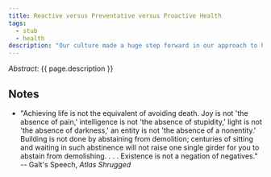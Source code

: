 ```yaml
---
title: Reactive versus Preventative versus Proactive Health
tags:
  - stub
  - health
description: "Our culture made a huge step forward in our approach to health from moving from a reactive \"I'll just get treated when and if I get sick.\" attitude to a preventative \"I will take steps to avoid getting sick in the first place.\" attitude. I don't want to disparage the progress inherent in that. At the same time, what I notice about both these approaches is that they amount to avoiding a negative, rather than pursuing a positive. I think that health and well-being are not merely the absence of sickness. In mind, body, and spirit, there is always room for growth, improvement, and the pursuit of excellence; one needn't merely content oneself to avoid illness, misery, and death. For want of a better phrase, I think the next part of our health revolution will be in the pursuit of \"proactive health\", where we don't just see doctors in desperation, to address illness or avoid future illness, but as counselors in our pursuit of greater and greater well-being."
---
```


_Abstract:_ {{ page.description }}

## Notes
* "Achieving life is not the equivalent of avoiding death. Joy is not 'the absence of pain,' intelligence is not 'the absence of stupidity,' light is not 'the absence of darkness,' an entity is not 'the absence of a nonentity.' Building is not done by abstaining from demolition; centuries of sitting and waiting in such abstinence will not raise one single girder for you to abstain from demolishing. . . . Existence is not a negation of negatives." -- Galt's Speech, _Atlas Shrugged_
